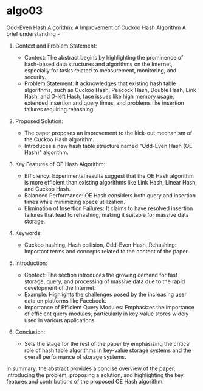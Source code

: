 # algo03
Odd-Even Hash Algorithm: A Improvement of  Cuckoo Hash Algorithm 
A brief understanding -
1. Context and Problem Statement:
   - Context: The abstract begins by highlighting the prominence of hash-based data structures and algorithms on the Internet, especially for tasks related to measurement, monitoring, and security.
   - Problem Statement: It acknowledges that existing hash table algorithms, such as Cuckoo Hash, Peacock Hash, Double Hash, Link Hash, and D-left Hash, face issues like high memory usage, extended insertion and query times, and problems like insertion failures requiring rehashing.

2. Proposed Solution:
   - The paper proposes an improvement to the kick-out mechanism of the Cuckoo Hash algorithm.
   - Introduces a new hash table structure named "Odd-Even Hash (OE Hash)" algorithm.

3. Key Features of OE Hash Algorithm:
   - Efficiency: Experimental results suggest that the OE Hash algorithm is more efficient than existing algorithms like Link Hash, Linear Hash, and Cuckoo Hash.
   - Balanced Performance: OE Hash considers both query and insertion times while minimizing space utilization.
   - Elimination of Insertion Failures: It claims to have resolved insertion failures that lead to rehashing, making it suitable for massive data storage.

4. Keywords:
   - Cuckoo hashing, Hash collision, Odd-Even Hash, Rehashing: Important terms and concepts related to the content of the paper.

5. Introduction:
   - Context: The section introduces the growing demand for fast storage, query, and processing of massive data due to the rapid development of the Internet.
   - Example: Highlights the challenges posed by the increasing user data on platforms like Facebook.
   - Importance of Efficient Query Modules: Emphasizes the importance of efficient query modules, particularly in key-value stores widely used in various applications.

6. Conclusion:
   - Sets the stage for the rest of the paper by emphasizing the critical role of hash table algorithms in key-value storage systems and the overall performance of storage systems.

In summary, the abstract provides a concise overview of the paper, introducing the problem, proposing a solution, and highlighting the key features and contributions of the proposed OE Hash algorithm.